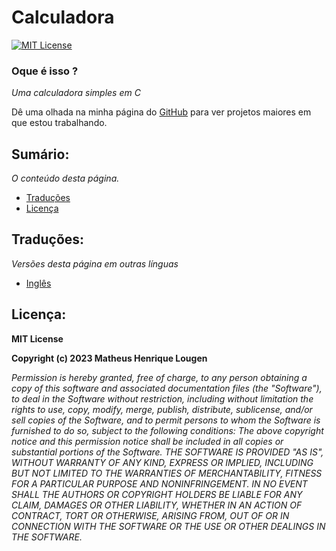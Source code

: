 # Calculadora

[![MIT License](https://img.shields.io/badge/License-MIT-green.svg)](https://choosealicense.com/licenses/mit/)

### Oque é isso ?
*Uma calculadora simples em C*

Dê uma olhada na minha página do [GitHub](https://github.com/matheus-lougen) para ver projetos maiores em que estou trabalhando.

## Sumário:
*O conteúdo desta página.*
- [Traduções](#traduções)
- [Licença](#licença)

## Traduções:
*Versões desta página em outras línguas*
- [Inglês](https://github.com/matheuslougen/portfolio/blob/main/README.md)

## Licença:

**MIT License**

**Copyright (c) 2023 Matheus Henrique Lougen**

*Permission is hereby granted, free of charge, to any person obtaining a copy of this software and associated documentation files (the "Software"), to deal in the Software without restriction, including without limitation the rights to use, copy, modify, merge, publish, distribute, sublicense, and/or sell copies of the Software, and to permit persons to whom the Software is furnished to do so, subject to the following conditions: The above copyright notice and this permission notice shall be included in all copies or substantial portions of the Software. THE SOFTWARE IS PROVIDED "AS IS", WITHOUT WARRANTY OF ANY KIND, EXPRESS OR IMPLIED, INCLUDING BUT NOT LIMITED TO THE WARRANTIES OF MERCHANTABILITY, FITNESS FOR A PARTICULAR PURPOSE AND NONINFRINGEMENT. IN NO EVENT SHALL THE AUTHORS OR COPYRIGHT HOLDERS BE LIABLE FOR ANY CLAIM, DAMAGES OR OTHER LIABILITY, WHETHER IN AN ACTION OF CONTRACT, TORT OR OTHERWISE, ARISING FROM, OUT OF OR IN CONNECTION WITH THE SOFTWARE OR THE USE OR OTHER DEALINGS IN THE SOFTWARE.*
